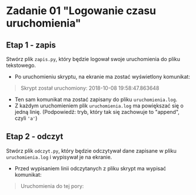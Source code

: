 # Zadanie 01 "Logowanie czasu uruchomienia"

## Etap 1 - zapis
Stwórz plik `zapis.py`, który będzie logował swoje uruchomienia do pliku tekstowego.
- Po uruchomieniu skryptu, na ekranie ma zostać wyświetlony komunikat:
> Skrypt został uruchomiony: 2018-10-08 19:58:47.863648
- Ten sam komunikat ma zostać zapisany do pliku `uruchomienia.log`.
- Z każdym uruchomieniem plik `uruchomienia.log` ma powiększać się o jedną linię. (Podpowiedź: tryb, który tak się zachowuje to "append", czyli `'a'`)

## Etap 2 - odczyt
Stwórz plik `odczyt.py`, który będzie odczytywał dane zapisane w pliku `uruchomienia.log` i wypisywał je na ekranie.
- Przed wypisaniem linii odczytanych z pliku skrypt ma wypisać komunikat:
> Uruchomienia do tej pory:
